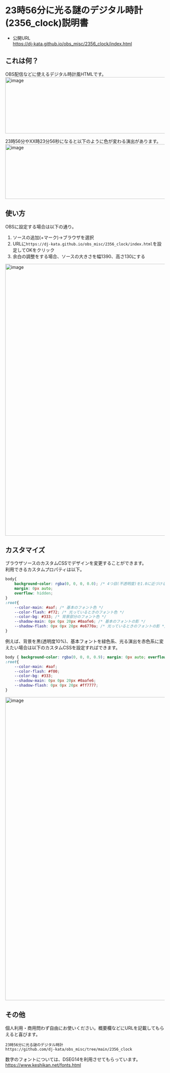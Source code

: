 # 23時56分に光る謎のデジタル時計(2356_clock)説明書
- 公開URL  
https://dj-kata.github.io/obs_misc/2356_clock/index.html

## これは何？
OBS配信などに使えるデジタル時計風HTMLです。
<img width="883" height="178" alt="image" src="https://github.com/user-attachments/assets/fc996677-5671-410f-8f05-661fd3dfa629" />

23時56分やXX時23分56秒になると以下のように色が変わる演出があります。
<img width="1383" height="173" alt="image" src="https://github.com/user-attachments/assets/bd0c3709-1d40-4865-8db2-1b690bad9ef3" />

## 使い方
OBSに設定する場合は以下の通り。
1. ソースの追加(+マーク)→ブラウザを選択
2. URLに```https://dj-kata.github.io/obs_misc/2356_clock/index.html```を設定してOKをクリック
3. 余白の調整をする場合、ソースの大きさを幅1390、高さ130にする
<img width="730" height="859" alt="image" src="https://github.com/user-attachments/assets/b1f8a4b4-e794-4b62-b7b7-20ceb2c393b8" />

## カスタマイズ
ブラウザソースのカスタムCSSでデザインを変更することができます。  
利用できるカスタムプロパティは以下。
```css
body{
    background-color: rgba(0, 0, 0, 0.0); /* 4つ目(不透明度)を1.0に近づけると背景色が濃くなります */
    margin: 0px auto;
    overflow: hidden;
}
:root{
    --color-main: #aaf; /* 基本のフォント色 */
    --color-flash: #f72; /* 光っているときのフォント色 */
    --color-bg: #333; /* 背景部分のフォント色 */
    --shadow-main: 0px 0px 20px #0aafe6; /* 基本のフォントの影 */
    --shadow-flash: 0px 0px 20px #e6770a; /* 光っているときのフォントの影 */
}
```

例えば、背景を黒(透明度10%)、基本フォントを緑色系、光る演出を赤色系に変えたい場合は以下のカスタムCSSを設定すればできます。
```css
body { background-color: rgba(0, 0, 0, 0.9); margin: 0px auto; overflow: hidden; }
:root{
    --color-main: #aaf;
    --color-flash: #f00;
    --color-bg: #333;
    --shadow-main: 0px 0px 20px #0aafe6;
    --shadow-flash: 0px 0px 20px #ff7777;
}
```
<img width="832" height="958" alt="image" src="https://github.com/user-attachments/assets/920cf1b7-ae42-4330-abe7-b35e6da3c203" />

## その他
個人利用・商用問わず自由にお使いください。概要欄などにURLを記載してもらえると喜びます。
```
23時56分に光る謎のデジタル時計
https://github.com/dj-kata/obs_misc/tree/main/2356_clock
```

数字のフォントについては、DSEG14を利用させてもらっています。
https://www.keshikan.net/fonts.html
